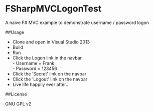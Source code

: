 FSharpMVCLogonTest
==================

A naive F# MVC example to demonstrate username / password logon

##Usage

- Clone and open in Visual Studio 2013
- Build
- Run
- Click the Logon link in the navbar  
		- Username = Frank  
		- Password = 123456  
- Click the 'Secret' link on the navbar
- Click the 'Logout' link on the navbar
- Live life happily ever after...

##License

GNU GPL v2